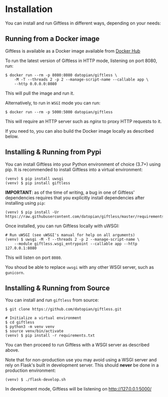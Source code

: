 Installation
============

You can install and run Giftless in different ways, depending on your needs:

## Running from a Docker image
Giftless is available as a Docker image available from 
[Docker Hub](https://hub.docker.com/r/datopian/giftless) 

To run the latest version of Giftless in HTTP mode, listening
on port 8080, run:

    $ docker run --rm -p 8080:8080 datopian/giftless \
        -M -T --threads 2 -p 2 --manage-script-name --callable app \
        --http 0.0.0.0:8080

This will pull the image and run it. 

Alternatively, to run in `WSGI` mode you can run:

    $ docker run --rm -p 5000:5000 datopian/giftless

This will require an HTTP server such as *nginx* to proxy HTTP requests to it.

If you need to, you can also build the Docker image locally as described below.

## Installing & Running from Pypi
You can install Giftless into your Python environment of choice (3.7+) using pip. 
It is recommended to install Giftless into a virtual environment:

    (venv) $ pip install uwsgi
    (venv) $ pip install giftless

**IMPORTANT**: as of the time of writing, a bug in one of Giftless' dependencies
requires that you explicitly install dependencies after installing using `pip`:

    (venv) $ pip install -Ur https://raw.githubusercontent.com/datopian/giftless/master/requirements.txt

Once installed, you can run Giftless locally with uWSGI:

    # Run uWSGI (see uWSGI's manual for help on all arguments)
    (venv) $ uwsgi -M -T --threads 2 -p 2 --manage-script-name \
        --module giftless.wsgi_entrypoint --callable app --http 127.0.0.1:8080

This will listen on port `8080`.

You shoud be able to replace `uwsgi` with any other WSGI server, such as `gunicorn`.

## Installing & Running from Source
You can install and run `giftless` from source:

    $ git clone https://github.com/datopian/giftless.git

    # Initialize a virtual environment
    $ cd giftless
    $ python3 -m venv venv
    $ source venv/bin/activate
    (venv) $ pip install -r requirements.txt

You can then proceed to run Giftless with a WSGI server as
described above.

Note that for non-production use you may avoid using a WSGI server and rely
on Flask's built in development server. This should **never** be done in a
production environment:

    (venv) $ ./flask-develop.sh

In development mode, Giftless will be listening on <http://127.0.0.1:5000/> 
